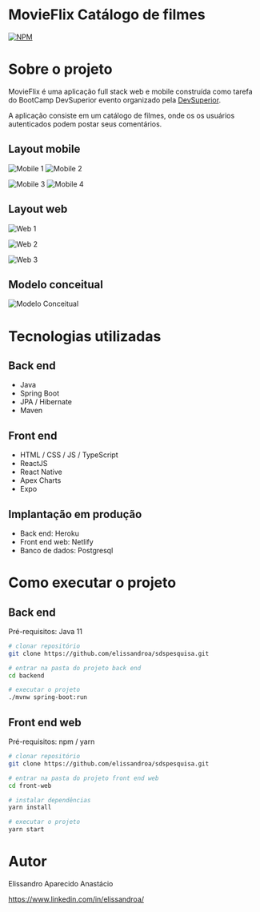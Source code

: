 # MovieFlix Catálogo de filmes
[![NPM](https://img.shields.io/npm/l/react)](https://github.com/elissandroa/sdspesquisa/blob/master/LICENSE) 

# Sobre o projeto



MovieFlix é uma aplicação full stack web e mobile construída como tarefa do BootCamp DevSuperior evento organizado pela [DevSuperior](https://devsuperior.com "Site da DevSuperior").

A aplicação consiste em um catálogo de filmes, onde os os usuários autenticados podem postar seus comentários.

## Layout mobile
![Mobile 1](https://github.com/elissandroa/assets/blob/main/assets/movieflix-login-iphon1.png) ![Mobile 2](https://github.com/elissandroa/assets/blob/main/assets/movieflix-iphonelogin.png)

![Mobile 3](https://github.com/elissandroa/assets/blob/main/assets/movieflix-iphone-listagemdefilmes.png) ![Mobile 4](https://github.com/elissandroa/assets/blob/main/assets/movieflix-iphonedetalhesdofilme.png)

## Layout web
![Web 1](https://github.com/elissandroa/assets/blob/main/assets/movieflix-weblogin.png)

![Web 2](https://github.com/elissandroa/assets/blob/main/assets/movieflix-webcatalogo.png)

![Web 3](https://github.com/elissandroa/assets/blob/main/assets/movieflix-iphonedetalhesdofilme.png)


## Modelo conceitual
![Modelo Conceitual](https://github.com/elissandroa/assets/blob/main/assets/modelo-conceitual.png)

# Tecnologias utilizadas
## Back end
- Java
- Spring Boot
- JPA / Hibernate
- Maven
## Front end
- HTML / CSS / JS / TypeScript
- ReactJS
- React Native
- Apex Charts
- Expo
## Implantação em produção
- Back end: Heroku
- Front end web: Netlify
- Banco de dados: Postgresql

# Como executar o projeto

## Back end
Pré-requisitos: Java 11

```bash
# clonar repositório
git clone https://github.com/elissandroa/sdspesquisa.git

# entrar na pasta do projeto back end
cd backend

# executar o projeto
./mvnw spring-boot:run
```

## Front end web
Pré-requisitos: npm / yarn

```bash
# clonar repositório
git clone https://github.com/elissandroa/sdspesquisa.git

# entrar na pasta do projeto front end web
cd front-web

# instalar dependências
yarn install

# executar o projeto
yarn start
```

# Autor

Elissandro Aparecido Anastácio

https://www.linkedin.com/in/elissandroa/
